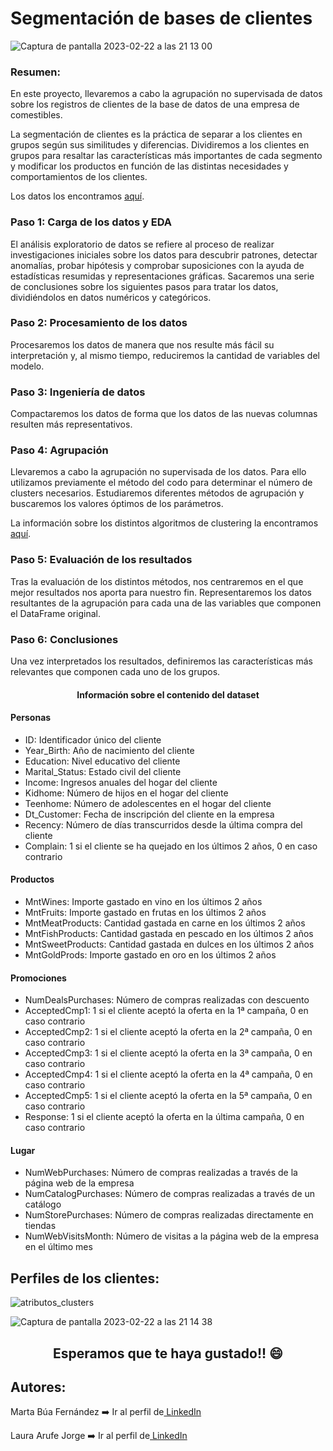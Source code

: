 # Segmentación de bases de clientes

![Captura de pantalla 2023-02-22 a las 21 13 00](https://user-images.githubusercontent.com/122131317/220748769-d78ab969-5fbc-4e8b-be2d-d39dee93bcc5.png)

<h3>Resumen:</h3>
<p>En este proyecto, llevaremos a cabo la agrupación no supervisada de datos sobre los registros de clientes de la base de datos de una empresa de comestibles.</p>
<p>La segmentación de clientes es la práctica de separar a los clientes en grupos según sus similitudes y diferencias. Dividiremos a los clientes en grupos para resaltar las características más importantes de cada segmento y modificar los productos en función de las distintas necesidades y comportamientos de los clientes.</p>
<p>Los datos los encontramos <a href = "https://www.kaggle.com/datasets/imakash3011/customer-personality-analysis">aquí</a>.</p>

<h3>Paso 1: Carga de los datos y EDA</h3> 
<p>El análisis exploratorio de datos se refiere al proceso de realizar investigaciones iniciales sobre los datos para descubrir patrones, detectar anomalías, probar hipótesis y comprobar suposiciones con la ayuda de estadísticas resumidas y representaciones gráficas. Sacaremos una serie de conclusiones sobre los siguientes pasos para tratar los datos, dividiéndolos en datos numéricos y categóricos.</p>
<h3>Paso 2: Procesamiento de los datos</h3> 
<p>Procesaremos los datos de manera que nos resulte más fácil su interpretación y, al mismo tiempo, reduciremos la cantidad de variables del modelo.</p>
<h3>Paso 3: Ingeniería de datos</h3> 
<p>Compactaremos los datos de forma que los datos de las nuevas columnas resulten más representativos.</p>
<h3>Paso 4: Agrupación</h3> 
<p>Llevaremos a cabo la agrupación no supervisada de los datos. Para ello utilizamos previamente el método del codo para determinar el número de clusters necesarios. Estudiaremos diferentes métodos de agrupación y buscaremos los valores óptimos de los parámetros.</p><p>La información sobre los distintos algoritmos de clustering la encontramos <a href = "https://scikit-learn.org/stable/modules/clustering.html">aquí</a>.</p>
<h3>Paso 5: Evaluación de los resultados</h3> 
<p>Tras la evaluación de los distintos métodos, nos centraremos en el que mejor resultados nos aporta para nuestro fin. Representaremos los datos resultantes de la agrupación para cada una de las variables que componen el DataFrame original.</p>
<h3>Paso 6: Conclusiones</h3> 
<p>Una vez interpretados los resultados, definiremos las características más relevantes que componen cada uno de los grupos.</p>

<div>
<h4 style = "text-align: center;">Información sobre el contenido del dataset</h4>

<h4>Personas</h4>
<ul>
<li>ID: Identificador único del cliente</li>
<li>Year_Birth: Año de nacimiento del cliente</li>
<li>Education: Nivel educativo del cliente</li>
<li>Marital_Status: Estado civil del cliente</li>
<li>Income: Ingresos anuales del hogar del cliente</li>
<li>Kidhome: Número de hijos en el hogar del cliente</li>
<li>Teenhome: Número de adolescentes en el hogar del cliente</li>
<li>Dt_Customer: Fecha de inscripción del cliente en la empresa</li>
<li>Recency: Número de días transcurridos desde la última compra del cliente</li>
<li>Complain: 1 si el cliente se ha quejado en los últimos 2 años, 0 en caso contrario</li>
</ul>   
<h4>Productos</h4>
<ul>
<li>MntWines: Importe gastado en vino en los últimos 2 años</li>
<li>MntFruits: Importe gastado en frutas en los últimos 2 años</li>
<li>MntMeatProducts: Cantidad gastada en carne en los últimos 2 años</li>
<li>MntFishProducts: Cantidad gastada en pescado en los últimos 2 años</li>
<li>MntSweetProducts: Cantidad gastada en dulces en los últimos 2 años</li>
<li>MntGoldProds: Importe gastado en oro en los últimos 2 años</li>
</ul>      
<h4>Promociones</h4>
<ul>
<li>NumDealsPurchases: Número de compras realizadas con descuento</li>
<li>AcceptedCmp1: 1 si el cliente aceptó la oferta en la 1ª campaña, 0 en caso contrario</li>
<li>AcceptedCmp2: 1 si el cliente aceptó la oferta en la 2ª campaña, 0 en caso contrario</li>
<li>AcceptedCmp3: 1 si el cliente aceptó la oferta en la 3ª campaña, 0 en caso contrario</li>
<li>AcceptedCmp4: 1 si el cliente aceptó la oferta en la 4ª campaña, 0 en caso contrario</li>
<li>AcceptedCmp5: 1 si el cliente aceptó la oferta en la 5ª campaña, 0 en caso contrario</li>
<li>Response: 1 si el cliente aceptó la oferta en la última campaña, 0 en caso contrario</li>
</ul>     
<h4>Lugar</h4>
<ul>
<li>NumWebPurchases: Número de compras realizadas a través de la página web de la empresa</li>
<li>NumCatalogPurchases: Número de compras realizadas a través de un catálogo</li>
<li>NumStorePurchases: Número de compras realizadas directamente en tiendas</li>
<li>NumWebVisitsMonth: Número de visitas a la página web de la empresa en el último mes</li>
</ul>   
</div>

<h2> Perfiles de los clientes:</h2>

![atributos_clusters](https://user-images.githubusercontent.com/122131317/220757311-c979a69c-560d-40f6-b7da-f7c33edcae30.png)

![Captura de pantalla 2023-02-22 a las 21 14 38](https://user-images.githubusercontent.com/122131317/220748786-730cd522-dbbc-4c78-b98c-bc5b221028c6.png)

<h2 style="text-align:center;">Esperamos que te haya gustado!! 😄</h2>

## Autores: 
<p>Marta Búa Fernández ➡️ Ir al perfil de<a href="https://www.linkedin.com/in/martabuaf" target = "_blank"> LinkedIn </a></p> 
<p>Laura Arufe Jorge ➡️ Ir al perfil de<a href="https://www.linkedin.com/in/laura-arufe-aab862247" target = "_blank"> LinkedIn </a></p>
